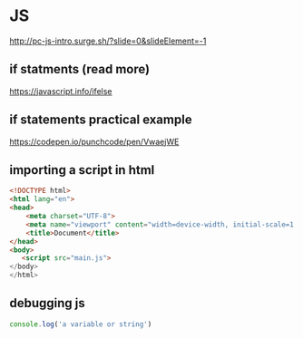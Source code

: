 # JS

http://pc-js-intro.surge.sh/?slide=0&slideElement=-1

## if statments (read more)

https://javascript.info/ifelse

## if statements practical example

https://codepen.io/punchcode/pen/VwaejWE

## importing a script in html
```html
<!DOCTYPE html>
<html lang="en">
<head>
    <meta charset="UTF-8">
    <meta name="viewport" content="width=device-width, initial-scale=1.0">
    <title>Document</title>
</head>
<body>
   <script src="main.js"> 
</body>
</html>
```

## debugging js

```js
console.log('a variable or string')
```